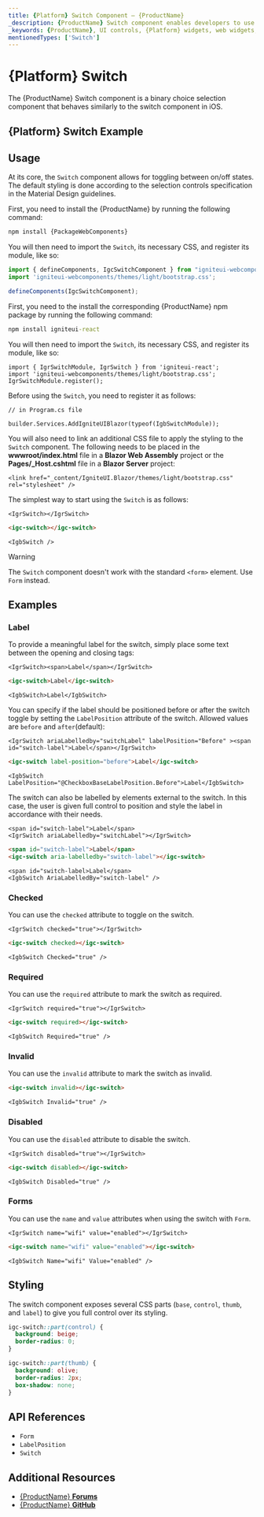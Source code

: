 ```yaml
---
title: {Platform} Switch Component – {ProductName}
_description: {ProductName} Switch component enables developers to use binary on/off or true/false data input functions within their applications.
_keywords: {ProductName}, UI controls, {Platform} widgets, web widgets, UI widgets, {Platform}, Native {Platform} Components Suite, Native {Platform} Controls, Native {Platform} Components Library, {Platform} Switch components, {Platform} Switch controls
mentionedTypes: ['Switch']
---
```


# {Platform} Switch

The {ProductName} Switch component is a binary choice selection component that behaves similarly to the switch component in iOS.

## {Platform} Switch Example

<code-view style="height:100px"
           data-demos-base-url="{environment:demosBaseUrl}"
           iframe-src="{environment:demosBaseUrl}/inputs/switches-overview" alt="{Platform} Switch Example"
           github-src="inputs/switches/overview">
</code-view>

<div class="divider--half"></div>

## Usage

At its core, the `Switch` component allows for toggling between on/off states. The default styling is done according to the selection controls specification in the Material Design guidelines.

<!-- WebComponents -->
First, you need to install the {ProductName} by running the following command:

```cmd
npm install {PackageWebComponents}
```

You will then need to import the `Switch`, its necessary CSS, and register its module, like so:

```ts
import { defineComponents, IgcSwitchComponent } from "igniteui-webcomponents";
import 'igniteui-webcomponents/themes/light/bootstrap.css';

defineComponents(IgcSwitchComponent);
```
<!-- end: WebComponents -->

<!-- React -->
First, you need to the install the corresponding {ProductName} npm package by running the following command:

```cmd
npm install igniteui-react
```

You will then need to import the `Switch`, its necessary CSS, and register its module, like so:

```tsx
import { IgrSwitchModule, IgrSwitch } from 'igniteui-react';
import 'igniteui-webcomponents/themes/light/bootstrap.css';
IgrSwitchModule.register();
```
<!-- end: React -->

<!-- Blazor -->

Before using the `Switch`, you need to register it as follows:


```razor
// in Program.cs file

builder.Services.AddIgniteUIBlazor(typeof(IgbSwitchModule));
```

You will also need to link an additional CSS file to apply the styling to the `Switch` component. The following needs to be placed in the **wwwroot/index.html** file in a **Blazor Web Assembly** project or the **Pages/_Host.cshtml** file in a **Blazor Server** project:

```razor
<link href="_content/IgniteUI.Blazor/themes/light/bootstrap.css" rel="stylesheet" />
```

<!-- end: Blazor -->

The simplest way to start using the `Switch` is as follows:

```tsx
<IgrSwitch></IgrSwitch>
```

```html
<igc-switch></igc-switch>
```

```razor
<IgbSwitch />
```

>[!WARNING]
> The `Switch` component doesn't work with the standard `<form>` element. Use `Form` instead.

## Examples

### Label

To provide a meaningful label for the switch, simply place some text between the opening and closing tags:

```tsx
<IgrSwitch><span>Label</span></IgrSwitch>
```

```html
<igc-switch>Label</igc-switch>
```

```razor
<IgbSwitch>Label</IgbSwitch>
```

You can specify if the label should be positioned before or after the switch toggle by setting the `LabelPosition` attribute of the switch. Allowed values are `before` and `after`(default):

```tsx
<IgrSwitch ariaLabelledby="switchLabel" labelPosition="Before" ><span id="switch-label">Label</span></IgrSwitch>
```

```html
<igc-switch label-position="before">Label</igc-switch>
```

```razor
<IgbSwitch LabelPosition="@CheckboxBaseLabelPosition.Before">Label</IgbSwitch>
```

The switch can also be labelled by elements external to the switch. In this case, the user is given full control to position and style the label in accordance with their needs.

```tsx
<span id="switch-label">Label</span>
<IgrSwitch ariaLabelledby="switchLabel"></IgrSwitch>
```

```html
<span id="switch-label">Label</span>
<igc-switch aria-labelledby="switch-label"></igc-switch>
```

```razor
<span id="switch-label>Label</span>
<IgbSwitch AriaLabelledBy="switch-label" />
```

<code-view style="height: 100px"
           data-demos-base-url="{environment:dvDemosBaseUrl}"
           iframe-src="{environment:dvDemosBaseUrl}/inputs/switches-label"
           alt="{Platform} Avatar Example"
           github-src="inputs/switches/label">
</code-view>

### Checked

You can use the `checked` attribute to toggle on the switch.

```tsx
<IgrSwitch checked="true"></IgrSwitch>
```

```html
<igc-switch checked></igc-switch>
```

```razor
<IgbSwitch Checked="true" />
```

<code-view style="height: 100px"
           data-demos-base-url="{environment:dvDemosBaseUrl}"
           iframe-src="{environment:dvDemosBaseUrl}/inputs/switches-checking"
           alt="{Platform} Avatar Example"
           github-src="inputs/switches/checking">
</code-view>

### Required

You can use the `required` attribute to mark the switch as required.

```tsx
<IgrSwitch required="true"></IgrSwitch>
```

```html
<igc-switch required></igc-switch>
```

```razor
<IgbSwitch Required="true" />
```

### Invalid

You can use the `invalid` attribute to mark the switch as invalid.

```html
<igc-switch invalid></igc-switch>
```

```razor
<IgbSwitch Invalid="true" />
```

### Disabled

You can use the `disabled` attribute to disable the switch.

```tsx
<IgrSwitch disabled="true"></IgrSwitch>
```

```html
<igc-switch disabled></igc-switch>
```

```razor
<IgbSwitch Disabled="true" />
```

<code-view style="height: 100px"
           data-demos-base-url="{environment:dvDemosBaseUrl}"
           iframe-src="{environment:dvDemosBaseUrl}/inputs/switches-disabled"
           alt="{Platform} Avatar Example"
           github-src="inputs/switches/disabled">
</code-view>

### Forms

You can use the `name` and `value` attributes when using the switch with `Form`.

```tsx
<IgrSwitch name="wifi" value="enabled"></IgrSwitch>
```

```html
<igc-switch name="wifi" value="enabled"></igc-switch>
```

```razor
<IgbSwitch Name="wifi" Value="enabled" />
```

## Styling

The switch component exposes several CSS parts (`base`, `control`, `thumb`, and `label`) to give you full control over its styling.

```css
igc-switch::part(control) {
  background: beige;
  border-radius: 0;
}

igc-switch::part(thumb) {
  background: olive;
  border-radius: 2px;
  box-shadow: none;
}
```

<div class="divider--half"></div>


## API References

 - `Form`
 - `LabelPosition`
 - `Switch`

## Additional Resources

* [{ProductName} **Forums**]({ForumsLink})
* [{ProductName} **GitHub**]({GithubLink})